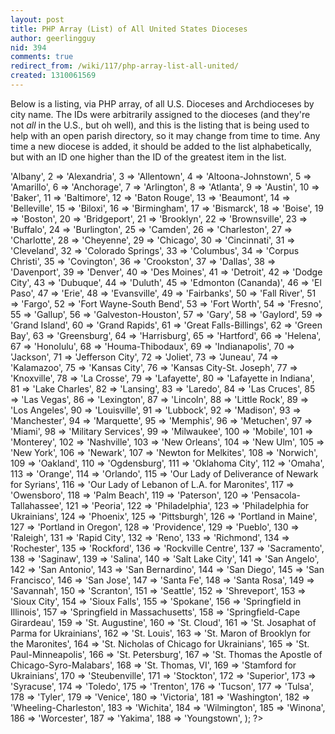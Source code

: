 ```yaml
---
layout: post
title: PHP Array (List) of All United States Dioceses
author: geerlingguy
nid: 394
comments: true
redirect_from: /wiki/117/php-array-list-all-united/
created: 1310061569
---
```

<p>Below is a listing, via PHP array, of all U.S. Dioceses and Archdioceses by city name. The IDs were arbitrarily assigned to the dioceses (and they're not <em>all</em> in the U.S., but oh well), and this is the listing that is being used to help with an open parish directory, so it may change from time to time. Any time a new diocese is added, it should be added to the list alphabetically, but with an ID one higher than the ID of the greatest item in the list.</p>

<?php
$dioceses = array(
  1 => 'Albany',
  2 => 'Alexandria',
  3 => 'Allentown',
  4 => 'Altoona-Johnstown',
  5 => 'Amarillo',
  6 => 'Anchorage',
  7 => 'Arlington',
  8 => 'Atlanta',
  9 => 'Austin',
  10 => 'Baker',
  11 => 'Baltimore',
  12 => 'Baton Rouge',
  13 => 'Beaumont',
  14 => 'Belleville',
  15 => 'Biloxi',
  16 => 'Birmingham',
  17 => 'Bismarck',
  18 => 'Boise',
  19 => 'Boston',
  20 => 'Bridgeport',
  21 => 'Brooklyn',
  22 => 'Brownsville',
  23 => 'Buffalo',
  24 => 'Burlington',
  25 => 'Camden',
  26 => 'Charleston',
  27 => 'Charlotte',
  28 => 'Cheyenne',
  29 => 'Chicago',
  30 => 'Cincinnati',
  31 => 'Cleveland',
  32 => 'Colorado Springs',
  33 => 'Columbus',
  34 => 'Corpus Christi',
  35 => 'Covington',
  36 => 'Crookston',
  37 => 'Dallas',
  38 => 'Davenport',
  39 => 'Denver',
  40 => 'Des Moines',
  41 => 'Detroit',
  42 => 'Dodge City',
  43 => 'Dubuque',
  44 => 'Duluth',
  45 => 'Edmonton (Cananda)',
  46 => 'El Paso',
  47 => 'Erie',
  48 => 'Evansville',
  49 => 'Fairbanks',
  50 => 'Fall River',
  51 => 'Fargo',
  52 => 'Fort Wayne-South Bend',
  53 => 'Fort Worth',
  54 => 'Fresno',
  55 => 'Gallup',
  56 => 'Galveston-Houston',
  57 => 'Gary',
  58 => 'Gaylord',
  59 => 'Grand Island',
  60 => 'Grand Rapids',
  61 => 'Great Falls-Billings',
  62 => 'Green Bay',
  63 => 'Greensburg',
  64 => 'Harrisburg',
  65 => 'Hartford',
  66 => 'Helena',
  67 => 'Honolulu',
  68 => 'Houma-Thibodaux',
  69 => 'Indianapolis',
  70 => 'Jackson',
  71 => 'Jefferson City',
  72 => 'Joliet',
  73 => 'Juneau',
  74 => 'Kalamazoo',
  75 => 'Kansas City',
  76 => 'Kansas City-St. Joseph',
  77 => 'Knoxville',
  78 => 'La Crosse',
  79 => 'Lafayette',
  80 => 'Lafayette in Indiana',
  81 => 'Lake Charles',
  82 => 'Lansing',
  83 => 'Laredo',
  84 => 'Las Cruces',
  85 => 'Las Vegas',
  86 => 'Lexington',
  87 => 'Lincoln',
  88 => 'Little Rock',
  89 => 'Los Angeles',
  90 => 'Louisville',
  91 => 'Lubbock',
  92 => 'Madison',
  93 => 'Manchester',
  94 => 'Marquette',
  95 => 'Memphis',
  96 => 'Metuchen',
  97 => 'Miami',
  98 => 'Military Services',
  99 => 'Milwaukee',
  100 => 'Mobile',
  101 => 'Monterey',
  102 => 'Nashville',
  103 => 'New Orleans',
  104 => 'New Ulm',
  105 => 'New York',
  106 => 'Newark',
  107 => 'Newton for Melkites',
  108 => 'Norwich',
  109 => 'Oakland',
  110 => 'Ogdensburg',
  111 => 'Oklahoma City',
  112 => 'Omaha',
  113 => 'Orange',
  114 => 'Orlando',
  115 => 'Our Lady of Deliverance of Newark for Syrians',
  116 => 'Our Lady of Lebanon of L.A. for Maronites',
  117 => 'Owensboro',
  118 => 'Palm Beach',
  119 => 'Paterson',
  120 => 'Pensacola-Tallahassee',
  121 => 'Peoria',
  122 => 'Philadelphia',
  123 => 'Philadelphia for Ukrainians',
  124 => 'Phoenix',
  125 => 'Pittsburgh',
  126 => 'Portland in Maine',
  127 => 'Portland in Oregon',
  128 => 'Providence',
  129 => 'Pueblo',
  130 => 'Raleigh',
  131 => 'Rapid City',
  132 => 'Reno',
  133 => 'Richmond',
  134 => 'Rochester',
  135 => 'Rockford',
  136 => 'Rockville Centre',
  137 => 'Sacramento',
  138 => 'Saginaw',
  139 => 'Salina',
  140 => 'Salt Lake City',
  141 => 'San Angelo',
  142 => 'San Antonio',
  143 => 'San Bernardino',
  144 => 'San Diego',
  145 => 'San Francisco',
  146 => 'San Jose',
  147 => 'Santa Fe',
  148 => 'Santa Rosa',
  149 => 'Savannah',
  150 => 'Scranton',
  151 => 'Seattle',
  152 => 'Shreveport',
  153 => 'Sioux City',
  154 => 'Sioux Falls',
  155 => 'Spokane',
  156 => 'Springfield in Illinois',
  157 => 'Springfield in Massachusetts',
  158 => 'Springfield-Cape Girardeau',
  159 => 'St. Augustine',
  160 => 'St. Cloud',
  161 => 'St. Josaphat of Parma for Ukrainians',
  162 => 'St. Louis',
  163 => 'St. Maron of Brooklyn for the Maronites',
  164 => 'St. Nicholas of Chicago for Ukrainians',
  165 => 'St. Paul-Minneapolis',
  166 => 'St. Petersburg',
  167 => 'St. Thomas the Apostle of Chicago-Syro-Malabars',
  168 => 'St. Thomas, VI',
  169 => 'Stamford for Ukrainians',
  170 => 'Steubenville',
  171 => 'Stockton',
  172 => 'Superior',
  173 => 'Syracuse',
  174 => 'Toledo',
  175 => 'Trenton',
  176 => 'Tucson',
  177 => 'Tulsa',
  178 => 'Tyler',
  179 => 'Venice',
  180 => 'Victoria',
  181 => 'Washington',
  182 => 'Wheeling-Charleston',
  183 => 'Wichita',
  184 => 'Wilmington',
  185 => 'Winona',
  186 => 'Worcester',
  187 => 'Yakima',
  188 => 'Youngstown',
);
?>
